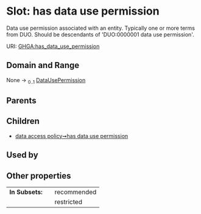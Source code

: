 
# Slot: has data use permission


Data use permission associated with an entity. Typically one or more terms from DUO. Should be descendants of 'DUO:0000001 data use permission'.

URI: [GHGA:has_data_use_permission](https://w3id.org/GHGA/has_data_use_permission)


## Domain and Range

None &#8594;  <sub>0..1</sub> [DataUsePermission](DataUsePermission.md)

## Parents


## Children

 *  [data access policy➞has data use permission](data_access_policy_has_data_use_permission.md)

## Used by


## Other properties

|  |  |  |
| --- | --- | --- |
| **In Subsets:** | | recommended |
|  | | restricted |

